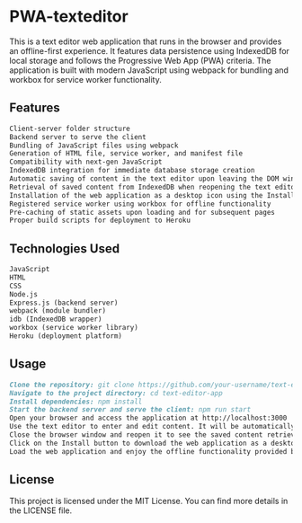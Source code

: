 # PWA-texteditor
 
This is a text editor web application that runs in the browser and provides an offline-first experience. It features data persistence using IndexedDB for local storage and follows the Progressive Web App (PWA) criteria. The application is built with modern JavaScript using webpack for bundling and workbox for service worker functionality.

## Features

```md
Client-server folder structure
Backend server to serve the client
Bundling of JavaScript files using webpack
Generation of HTML file, service worker, and manifest file
Compatibility with next-gen JavaScript
IndexedDB integration for immediate database storage creation
Automatic saving of content in the text editor upon leaving the DOM window
Retrieval of saved content from IndexedDB when reopening the text editor
Installation of the web application as a desktop icon using the Install button
Registered service worker using workbox for offline functionality
Pre-caching of static assets upon loading and for subsequent pages
Proper build scripts for deployment to Heroku
```

## Technologies Used
```md
JavaScript
HTML
CSS
Node.js
Express.js (backend server)
webpack (module bundler)
idb (IndexedDB wrapper)
workbox (service worker library)
Heroku (deployment platform)
```

## Usage

```md
Clone the repository: git clone https://github.com/your-username/text-editor-app.git
Navigate to the project directory: cd text-editor-app
Install dependencies: npm install
Start the backend server and serve the client: npm run start
Open your browser and access the application at http://localhost:3000
Use the text editor to enter and edit content. It will be automatically saved to IndexedDB.
Close the browser window and reopen it to see the saved content retrieved from IndexedDB.
Click on the Install button to download the web application as a desktop icon (if supported by the browser).
Load the web application and enjoy the offline functionality provided by the service worker.
```

## License

This project is licensed under the MIT License. You can find more details in the LICENSE file.

